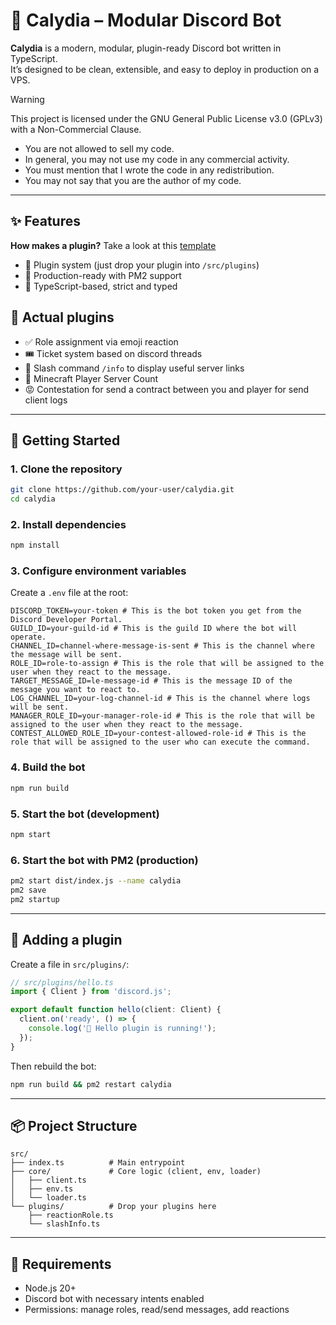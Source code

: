 # 🤖 Calydia – Modular Discord Bot

**Calydia** is a modern, modular, plugin-ready Discord bot written in TypeScript.  
It’s designed to be clean, extensible, and easy to deploy in production on a VPS.

> [!WARNING]  
> This project is licensed under the GNU General Public License v3.0 (GPLv3) with a Non-Commercial Clause.
>
> - You are not allowed to sell my code.
> - In general, you may not use my code in any commercial activity.
> - You must mention that I wrote the code in any redistribution.
> - You may not say that you are the author of my code.

---

## ✨ Features
**How makes a plugin?** Take a look at this [template](https://github.com/loyfael/Calydia/blob/main/src/plugins/pluginExample.md)
- 🧩 Plugin system (just drop your plugin into `/src/plugins`)
- 🔁 Production-ready with PM2 support
- 🧪 TypeScript-based, strict and typed
## 🧩 Actual plugins 
- ✅ Role assignment via emoji reaction
- 🎟️ Ticket system based on discord threads
- 💬 Slash command `/info` to display useful server links
- 🧊 Minecraft Player Server Count
- 😡 Contestation for send a contract between you and player for send client logs
---

## 🚀 Getting Started

### 1. Clone the repository

```bash
git clone https://github.com/your-user/calydia.git
cd calydia
```

### 2. Install dependencies

```bash
npm install
```

### 3. Configure environment variables

Create a `.env` file at the root:

```env
DISCORD_TOKEN=your-token # This is the bot token you get from the Discord Developer Portal.
GUILD_ID=your-guild-id # This is the guild ID where the bot will operate.
CHANNEL_ID=channel-where-message-is-sent # This is the channel where the message will be sent.
ROLE_ID=role-to-assign # This is the role that will be assigned to the user when they react to the message.
TARGET_MESSAGE_ID=le-message-id # This is the message ID of the message you want to react to.
LOG_CHANNEL_ID=your-log-channel-id # This is the channel where logs will be sent.
MANAGER_ROLE_ID=your-manager-role-id # This is the role that will be assigned to the user when they react to the message.
CONTEST_ALLOWED_ROLE_ID=your-contest-allowed-role-id # This is the role that will be assigned to the user who can execute the command.
```

### 4. Build the bot

```bash
npm run build
```

### 5. Start the bot (development)

```bash
npm start
```

### 6. Start the bot with PM2 (production)

```bash
pm2 start dist/index.js --name calydia
pm2 save
pm2 startup
```

---

## 🧩 Adding a plugin

Create a file in `src/plugins/`:

```ts
// src/plugins/hello.ts
import { Client } from 'discord.js';

export default function hello(client: Client) {
  client.on('ready', () => {
    console.log('👋 Hello plugin is running!');
  });
}
```

Then rebuild the bot:

```bash
npm run build && pm2 restart calydia
```

---

## 📦 Project Structure

```
src/
├── index.ts          # Main entrypoint
├── core/             # Core logic (client, env, loader)
│   ├── client.ts
│   ├── env.ts
│   └── loader.ts
└── plugins/          # Drop your plugins here
    ├── reactionRole.ts
    └── slashInfo.ts
```

---

## 🔧 Requirements

- Node.js 20+
- Discord bot with necessary intents enabled
- Permissions: manage roles, read/send messages, add reactions
